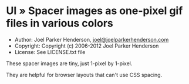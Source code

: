 # UI » Spacer images as one-pixel gif files in various colors

  * Author: Joel Parker Henderson, joel@joelparkerhenderson.com
  * Copyright: Copyright (c) 2006-2012 Joel Parker Henderson
  * License: See LICENSE.txt file

These spacer images are tiny, just 1-pixel by 1-pixel.

They are helpful for browser layouts that can't use CSS spacing.
 